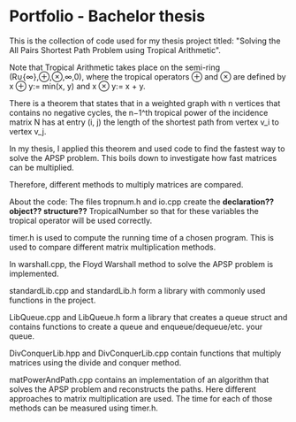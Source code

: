 # Portfolio - Bachelor thesis

This is the collection of code used for my thesis project titled:
  "Solving the All Pairs Shortest Path Problem using Tropical Arithmetic".
  
Note that Tropical Arithmetic takes place on the semi-ring (R∪{∞},⊕,⊗,∞,0), where
the tropical operators ⊕ and ⊗ are defined by x ⊕ y:= min(x, y) and x ⊗ y:= x + y.

There is a theorem that states that in a weighted graph with n vertices that
contains no negative cycles, the n−1^th tropical power of the incidence matrix N
has at entry (i, j) the length of the shortest path from vertex v_i to vertex v_j.

In my thesis, I applied this theorem and used code to find the fastest way
to solve the APSP problem. This boils down to investigate how fast matrices
can be multiplied.

Therefore, different methods to multiply matrices are compared.

About the code:
The files tropnum.h and io.cpp create the **declaration?? object?? structure??** TropicalNumber so that for these variables the
tropical operator will be used correctly. 

timer.h is used to compute the running time of a chosen program. This is used to 
compare different matrix multiplication methods. 

In warshall.cpp, the Floyd Warshall method to solve the APSP problem is implemented.

standardLib.cpp and standardLib.h form a library with commonly used functions in
the project.

LibQueue.cpp and LibQueue.h form a library that creates a queue struct and contains
functions to create a queue and enqueue/dequeue/etc. your queue.

DivConquerLib.hpp and DivConquerLib.cpp contain functions that multiply matrices using
the divide and conquer method.

matPowerAndPath.cpp contains an implementation of an algorithm that solves the APSP problem
and reconstructs the paths. Here different approaches to matrix multiplication are used.
The time for each of those methods can be measured using timer.h.
